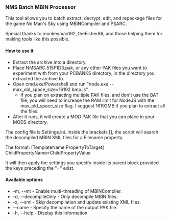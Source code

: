 ### NMS Batch MBIN Processor

This tool allows you to batch extract, decrypt, edit, and repackage files for the game No Man's Sky using MBINCompiler and PSARC.

Special thanks to monkeyman192, theFisher86, and those helping them for making tools like this possible.

#### How to use it

* Extract the archive into a directory.
* Place NMSARC.515F1D3.pak, or any other PAK files you want to experiment with from your PCBANKS directory, in the directory you extracted the archive to.
* Open cmd.exe/Powershell and run "node.exe --max_old_space_size=16192 bmp.js".
  * If you plan on extracting multiple PAK files, and don't use the BAT file, you will need to increase the RAM limit for NodeJS with the max_old_space_size flag. I suggest 16192MB if you plan to extract all the files.
* After it runs, it will create a MOD PAK file that you can place in your MODS directory.

The config file is Settings.ini. Inside the brackets [], the script will search the decompiled MBIN XML files for a Filename property.

The format:
[TemplateName:PropertyToTarget]
ChildPropertyName=ChildPropertyValue

It will then apply the settings you specify inside its parent block provided the keys preceding the "=" exist.

#### Available options

  * -m, --mt - Enable multi-threading of MBINCompiler.
  * -d, --decompileOnly - Only decompile MBIN files.
  * -x, --xml - Skip decompilation and update existing XML files.
  * --name - Specify the name of the output PAK file.
  * -h, --help - Display this information